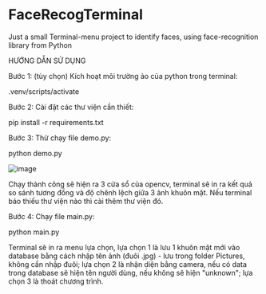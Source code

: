 # FaceRecogTerminal
Just a small Terminal-menu project to identify faces, using face-recognition library from Python

HƯỚNG DẪN SỬ DỤNG

Bước 1: (tùy chọn) Kích hoạt môi trường ảo của python trong terminal:

.venv/scripts/activate


Bước 2: Cài đặt các thư viện cần thiết:

pip install -r requirements.txt


Bước 3: Thử chạy file demo.py:

python demo.py
  
![image](https://user-images.githubusercontent.com/55906223/140608888-90d73710-2f37-4ae7-be5e-00a3c7a661ae.png)


Chạy thành công sẽ hiện ra 3 cửa sổ của opencv, terminal sẽ in ra kết quả so sánh tương đồng và độ chênh lệch giữa 3 ảnh khuôn mặt. Nếu terminal báo thiếu thư viện nào thì cài thêm thư viện đó.


Bước 4: Chạy file main.py:

python main.py

Terminal sẽ in ra menu lựa chọn, lựa chọn 1 là lưu 1 khuôn mặt mới vào database bằng cách nhập tên ảnh (đuôi .jpg) - lưu trong folder Pictures, không cần nhập đuôi; lựa chọn 2 là nhận diện bằng camera, nếu có data trong database sẽ hiện tên người dùng, nếu không sẽ hiện "unknown"; lựa chọn 3 là thoát chương trình.

